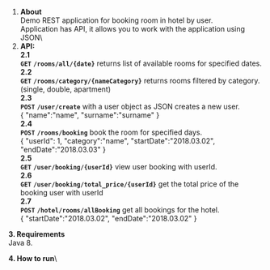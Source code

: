 1. **About**\
Demo REST application for booking room in hotel by user.\
Application has API, it allows you to work with the application using JSON\
2. **API:**\
**2.1**\
**`GET`** **`/rooms/all/{date}`** returns list of available rooms for specified dates.\
**2.2**\
**`GET`** **`/rooms/category/{nameCategory}`** returns rooms filtered by category.
(single, double, apartment)\
**2.3**\
**`POST`** **`/user/create`** with a user object as JSON creates a new user.\
{
"name":"name",
"surname":"surname"
}\
**2.4**\
**`POST`** **`/rooms/booking`** book the room for specified days.\
{
"userId": 1,
"category":"name",
"startDate":"2018.03.02",
"endDate":"2018.03.03"
}\
**2.5**\
**`GET`** **`/user/booking/{userId}`** view user booking with userId.\
**2.6**\
**`GET`** **`/user/booking/total_price/{userId}`** get the total price of the booking user with userId\
**2.7**\
**`POST`** **`/hotel/rooms/allBooking`** get all bookings for the hotel.\
{
"startDate":"2018.03.02",
"endDate":"2018.03.02"
}

**3. Requirements**\
Java 8.

**4. How to run**\
